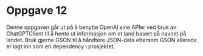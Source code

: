 # Oppgave 12

Denne oppgaven går ut på å benytte OpenAI sine APIer ved bruk av ChatGPTClient
til å hente ut informasjon om et land basert på navnet på landet.
Bruk gjerne GSON til å håndtere JSON-data ettersom GSON allerede er lagt inn som en dependency
i prosjektet.